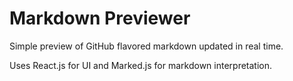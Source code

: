 # Markdown Previewer
Simple preview of GitHub flavored markdown updated in real time.

Uses React.js for UI and Marked.js for markdown interpretation.
